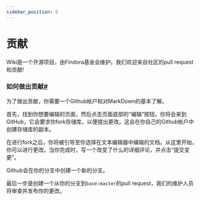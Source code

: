 ```yaml
---
sidebar_position: 5
---
```


# 贡献

Wiki是一个开源项目，由Findora基金会维护。我们欢迎来自社区的pull request和贡献!

### 如何做出贡献[#](https://wiki.findora.org/docs/general/contributing#how-to-contribute)

为了做出贡献，你需要一个Github帐户和对MarkDown的基本了解。

首先，找到你想要编辑的页面，然后点击页面底部的“编辑”按钮。你将会来到GitHub，它会要求你fork存储库，以便提出更改。这会在你自己的Github帐户中创建存储库的副本。

在进行fork之后，你将被引导至你选择在文本编辑器中编辑的文档。从这里开始，你可以进行更改。当你完成时，写一个改变了什么的详细评论，并点击“提交变更”。

Github会在你的分支中创建一个新的分支。

最后一步是创建一个从你的分支到`base:master`的pull request，我们的维护人员将审查并发布你的更改。
